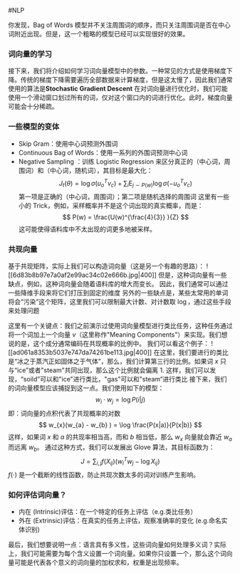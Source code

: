 #NLP 

你发现，Bag of Words 模型并不关注周围词的顺序，而只关注周围词是否在中心词附近出现。但是，这一个粗略的模型已经可以实现很好的效果。

### 词向量的学习
接下来，我们将介绍如何学习词向量模型中的参数。一种常见的方式是使用梯度下降。传统的梯度下降需要遍历全部数据来计算梯度，但是这太慢了，因此我们通常使用的算法是**Stochastic Gradient Descent**
在对词向量进行优化时，我们可能使用一个滑动窗口划过所有的词，仅对这个窗口内的词进行优化。此时，梯度向量可能会十分稀疏。

### 一些模型的变体
- Skip Gram：使用中心词预测外围词
- Continuous Bag of Words：使用一系列的外围词预测中心词
- Negative Sampling ：训练 Logistic Regression 来区分真正的（中心词，周围词）和（中心词，随机词），其目标是最大化：
$$
J_{t}(\theta) = \log \sigma(u_{o}^{T} v_{c}) + \sum_{i} \mathrm{E}_{j \sim P(w)} \log \sigma ( - u_{o}^{T} v_{c})
$$
第一项是正确的（中心词，周围词）；第二项是随机选择的周围词
这里有一些小的 Trick，例如，采样概率并不是这个词出现的真实概率，而是：
$$
P(w) = \frac{U(w)^{\frac{4}{3}} }{Z}
$$
这可能使得语料库中不太出现的词更多地被采样。

### 共现向量
基于共现矩阵，实际上我们可以构造词向量（这是另一个有趣的思路）：
![[6d83b8b97e7a0af2e99ac34c02e666b.jpg|400]]
但是，这种词向量有一些缺点，例如，这种词向量会随着语料库的增大而变长。
因此，我们通常可以通过一些降维手段来将它们打压到固定的维度
另外的一些缺点是，某些太常用的单词将会“污染”这个矩阵，这里我们可以限制最大计数、对计数取 $\log$，通过这些手段来处理问题

这里有一个关键点：我们之前演示过使用词向量模型进行类比任务，这种任务通过将一个词加上一个向量 $v$（这里称作"Meaning Components"）来实现。我们想说的是，这个成分通常编码在共现概率的比例中。
我们可以看这个例子：
![[ad061a8353b5037e747da74261be113.jpg|400]]
在这里，我们要进行的类比是“冰之于蒸汽正如固体之于气体”，那么，我们计算第三行的比例。如果词 $x$ 只与“ice”或者"steam"共同出现，那么这个比例就会偏离 1. 这样，我们可以发现，“soild”可以和"ice"进行类比，"gas"可以和"steam“进行类比
接下来，我们的词向量模型应该捕捉到这一点。我们使用如下的模型：
$$
w_{i} \cdot  w_{j}  = \log P(i|j)
$$
即：词向量的点积代表了共现概率的对数
$$
w_{x}(w_{a} - w_{b} ) = \log \frac{P(x|a)}{P(x|b)}
$$
这样，如果词 $x$ 和 $a$ 的共现率相当高，而和 $b$ 相当低，那么 $w_{x}$ 向量就会靠近 $w_{a}$ 而远离 $w_{b}$。
通过这种方式，我们可以发展出 Glove 算法，其目标函数为：
$$
J = \sum_{i,j} f(X_{ij}) (w_{i}^{T} w_{j} - \log X_{ij})
$$
$f(\cdot)$ 是一个截断的线性函数，防止共现次数太多的词对训练产生影响。

### 如何评估词向量？
- 内在 (Intrinsic)评估：在一个特定的任务上评估（e.g.类比任务）
- 外在 (Extrinsic)评估：在真实的任务上评估，观察准确率的变化 (e.g.命名实体识别)

最后，我们想要说明一点：语言具有多义性，这些词向量如何处理多义词？实际上，我们可能需要为每个含义设置一个词向量。如果你只设置一个，那么这个词向量可能是代表各个意义的词向量的加权求和，权重是出现频率。



